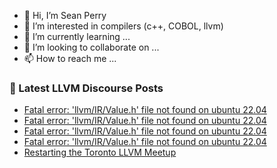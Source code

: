- 👋 Hi, I’m Sean Perry
- 👀 I’m interested in compilers (c++, COBOL, llvm)
- 🌱 I’m currently learning ...
- 💞️ I’m looking to collaborate on ...
- 📫 How to reach me ...

<!---
s66perry/s66perry is a ✨ special ✨ repository because its `README.md` (this file) appears on your GitHub profile.
You can click the Preview link to take a look at your changes.
--->
### 📕 Latest LLVM Discourse Posts

<!-- DISCOURSE-LLVM:START -->
- [Fatal error: &#39;llvm/IR/Value.h&#39; file not found on ubuntu 22.04](https://discourse.llvm.org/t/fatal-error-llvm-ir-value-h-file-not-found-on-ubuntu-22-04/64895#post_4)
- [Fatal error: &#39;llvm/IR/Value.h&#39; file not found on ubuntu 22.04](https://discourse.llvm.org/t/fatal-error-llvm-ir-value-h-file-not-found-on-ubuntu-22-04/64895#post_3)
- [Fatal error: &#39;llvm/IR/Value.h&#39; file not found on ubuntu 22.04](https://discourse.llvm.org/t/fatal-error-llvm-ir-value-h-file-not-found-on-ubuntu-22-04/64895#post_2)
- [Fatal error: &#39;llvm/IR/Value.h&#39; file not found on ubuntu 22.04](https://discourse.llvm.org/t/fatal-error-llvm-ir-value-h-file-not-found-on-ubuntu-22-04/64895#post_1)
- [Restarting the Toronto LLVM Meetup](https://discourse.llvm.org/t/restarting-the-toronto-llvm-meetup/64359#post_4)
<!-- DISCOURSE-LLVM:END -->
